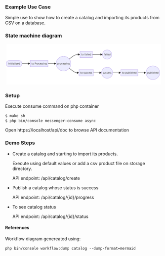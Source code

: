 ### Example Use Case

Simple use to show how to create a catalog and importing its products from CSV on a database.

### State machine diagram 
<img src="workflow.png">

### Setup
Execute consume command on php container
```
$ make sh
$ php bin/console messenger:consume async
```

Open https://localhost/api/doc to browse API documentation

### Demo Steps

* Create a catalog and starting to import its products.

	Execute using default values or add a csv product file on storage directory.
	
	API endpoint: /api/catalog/create

* Publish a catalog whose status is success

	API endpoint: /api/catalog/{id}/progress

* To see catalog status

	API endpoint: /api/catalog/{id}/status


#### References

Workflow diagram genereated using:
```
php bin/console workflow:dump catalog --dump-format=mermaid 
```
